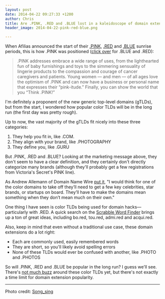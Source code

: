 ```yaml
---
layout: post
date: 2014-04-22 09:27:33 +1200
author: Chris
title: Are .PINK, .RED and .BLUE lost in a kaleidoscope of domain extensions?
header_image: 2014-04-22-pink-red-blue.png

---
```


<!-- excerpt -->

When Afilias announced the start of their [.PINK](https://iwantmyname.com/domains/dot-pink), [.RED](https://iwantmyname.com/domains/dot-red) and [.BLUE](https://iwantmyname.com/domains/dot-blue) sunrise periods, this is how .PINK was positioned ([click over](http://finance.yahoo.com/news/afilias-adds-color-choice-internet-192000232.html) for .BLUE and .RED):

>.PINK addresses embrace a wide range of uses, from the lighthearted fun of baby furnishings and toys to the simmering sensuality of lingerie products to the compassion and courage of cancer caregivers and patients. Young women — and men — of all ages love the optimism of .PINK and can now have a business or personal name that expresses their “pink-itude.” Finally, you can show the world that you “Think .PINK!”

I'm definitely a proponent of the new generic top-level domains (gTLDs), but from the start, I wondered how popular color TLDs will be in the long run (the first day was pretty rough). 

<!-- /excerpt -->

Up to now, the vast majority of the gTLDs fit nicely into these three categories:

1. They help you fit in, like .COM. 
2. They align with your brand, like .PHOTOGRAPHY
3. They define you, like .GURU

But .PINK, .RED and .BLUE? Looking at the marketing message above, they don't seem to have a clear definition, and they certainly don't directly categorize many brands (although they'll probably get a few registrations from Victoria's Secret's PINK line). 

As Andrew Allemann of Domain Name Wire [put it](http://domainnamewire.com/2014/04/18/afilias-new-top-level-domain-names-have-very-slow-first-day/), "I would think for one of the color domains to take off they’ll need to get a few key celebrities, star brands, or startups on board. They’ll have to make the domains mean something when they don’t mean much on their own."

One thing I have seen is color TLDs being used for domain hacks—particularly with .RED. A quick search on the [Scrabble Word Finder](http://www.scrabblefinder.com/ends-with/red/) brings up a ton of great ideas, including bo.red, tou.red, admi.red and acqui.red. 

Also, keep in mind that even without a traditional use case, these domain extensions do a lot right:

+ Each are commonly used, easily remembered words 
+ They are short, so you'll likely avoid spelling errors
+ None of these TLDs would ever be confused with another, like .PHOTO and .PHOTOS

So will .PINK, .RED and .BLUE be popular in the long run? I guess we'll see. There's [not much buzz](http://ntldstats.com/tld) around these color TLDs yet, but there's not exactly a time limit for domain extension popularity.

***

Photo credit: [Song_sing](https://www.flickr.com/photos/greenjeans/2152188179/)
